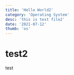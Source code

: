 ```yaml
---
title: 'Hello World2'
category: 'Operating System'
desc: 'this is test file2'
date: '2021-07-12'
thumb: 'os'
---
```


# test2
test